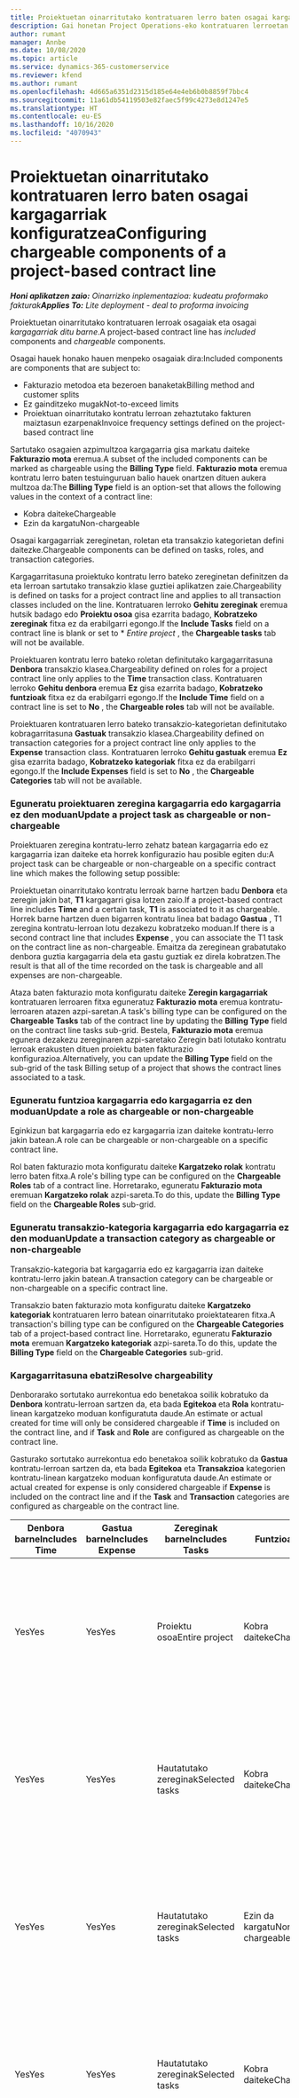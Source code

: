 ```yaml
---
title: Proiektuetan oinarritutako kontratuaren lerro baten osagai kargagarriak konfiguratzea
description: Gai honetan Project Operations-eko kontratuaren lerroetan osagai kargagarriak gehitzeko moduari buruzko informazioa eskaintzen du.
author: rumant
manager: Annbe
ms.date: 10/08/2020
ms.topic: article
ms.service: dynamics-365-customerservice
ms.reviewer: kfend
ms.author: rumant
ms.openlocfilehash: 4d665a6351d2315d185e64e4eb6b0b8859f7bbc4
ms.sourcegitcommit: 11a61db54119503e82faec5f99c4273e8d1247e5
ms.translationtype: HT
ms.contentlocale: eu-ES
ms.lasthandoff: 10/16/2020
ms.locfileid: "4070943"
---
```

# <a name="configuring-chargeable-components-of-a-project-based-contract-line"></a><span data-ttu-id="3d217-103">Proiektuetan oinarritutako kontratuaren lerro baten osagai kargagarriak konfiguratzea</span><span class="sxs-lookup"><span data-stu-id="3d217-103">Configuring chargeable components of a project-based contract line</span></span>

<span data-ttu-id="3d217-104">_**Honi aplikatzen zaio:** Oinarrizko inplementazioa: kudeatu proformako fakturak_</span><span class="sxs-lookup"><span data-stu-id="3d217-104">_**Applies To:** Lite deployment - deal to proforma invoicing_</span></span>

<span data-ttu-id="3d217-105">Proiektuetan oinarritutako kontratuaren lerroak osagaiak eta osagai *kargagarriak* *ditu barne*.</span><span class="sxs-lookup"><span data-stu-id="3d217-105">A project-based contract line has *included* components and *chargeable* components.</span></span>

<span data-ttu-id="3d217-106">Osagai hauek honako hauen menpeko osagaiak dira:</span><span class="sxs-lookup"><span data-stu-id="3d217-106">Included components are components that are subject to:</span></span>

  - <span data-ttu-id="3d217-107">Fakturazio metodoa eta bezeroen banaketak</span><span class="sxs-lookup"><span data-stu-id="3d217-107">Billing method and customer splits</span></span>
  - <span data-ttu-id="3d217-108">Ez gainditzeko mugak</span><span class="sxs-lookup"><span data-stu-id="3d217-108">Not-to-exceed limits</span></span> 
  - <span data-ttu-id="3d217-109">Proiektuan oinarritutako kontratu lerroan zehaztutako fakturen maiztasun ezarpenak</span><span class="sxs-lookup"><span data-stu-id="3d217-109">Invoice frequency settings defined on the project-based contract line</span></span>

<span data-ttu-id="3d217-110">Sartutako osagaien azpimultzoa kargagarria gisa markatu daiteke **Fakturazio mota** eremua.</span><span class="sxs-lookup"><span data-stu-id="3d217-110">A subset of the included components can be marked as chargeable using the **Billing Type** field.</span></span> <span data-ttu-id="3d217-111">**Fakturazio mota** eremua kontratu lerro baten testuinguruan balio hauek onartzen dituen aukera multzoa da:</span><span class="sxs-lookup"><span data-stu-id="3d217-111">The **Billing Type** field is an option-set that allows the following values in the context of a contract line:</span></span>

  - <span data-ttu-id="3d217-112">Kobra daiteke</span><span class="sxs-lookup"><span data-stu-id="3d217-112">Chargeable</span></span>
  - <span data-ttu-id="3d217-113">Ezin da kargatu</span><span class="sxs-lookup"><span data-stu-id="3d217-113">Non-chargeable</span></span>

<span data-ttu-id="3d217-114">Osagai kargagarriak zereginetan, roletan eta transakzio kategorietan defini daitezke.</span><span class="sxs-lookup"><span data-stu-id="3d217-114">Chargeable components can be defined on tasks, roles, and transaction categories.</span></span>

<span data-ttu-id="3d217-115">Kargagarritasuna proiektuko kontratu lerro bateko zereginetan definitzen da eta lerroan sartutako transakzio klase guztiei aplikatzen zaie.</span><span class="sxs-lookup"><span data-stu-id="3d217-115">Chargeability is defined on tasks for a project contract line and applies to all transaction classes included on the line.</span></span> <span data-ttu-id="3d217-116">Kontratuaren lerroko **Gehitu zereginak** eremua hutsik badago edo **Proiektu osoa** gisa ezarrita badago, **Kobratzeko zereginak** fitxa ez da erabilgarri egongo.</span><span class="sxs-lookup"><span data-stu-id="3d217-116">If the **Include Tasks** field on a contract line is blank or set to \* *Entire project* , the **Chargeable tasks** tab will not be available.</span></span>

<span data-ttu-id="3d217-117">Proiektuaren kontratu lerro bateko roletan definitutako kargagarritasuna **Denbora** transakzio klasea.</span><span class="sxs-lookup"><span data-stu-id="3d217-117">Chargeability defined on roles for a project contract line only applies to the **Time** transaction class.</span></span> <span data-ttu-id="3d217-118">Kontratuaren lerroko **Gehitu denbora** eremua **Ez** gisa ezarrita badago, **Kobratzeko funtzioak** fitxa ez da erabilgarri egongo.</span><span class="sxs-lookup"><span data-stu-id="3d217-118">If the **Include Time** field on a contract line is set to **No** , the **Chargeable roles** tab will not be available.</span></span>

<span data-ttu-id="3d217-119">Proiektuaren kontratuaren lerro bateko transakzio-kategorietan definitutako kobragarritasuna **Gastuak** transakzio klasea.</span><span class="sxs-lookup"><span data-stu-id="3d217-119">Chargeability defined on transaction categories for a project contract line only applies to the **Expense** transaction class.</span></span> <span data-ttu-id="3d217-120">Kontratuaren lerroko **Gehitu gastuak** eremua **Ez** gisa ezarrita badago, **Kobratzeko kategoriak** fitxa ez da erabilgarri egongo.</span><span class="sxs-lookup"><span data-stu-id="3d217-120">If the **Include Expenses** field is set to **No** , the **Chargeable Categories** tab will not be available.</span></span>

### <a name="update-a-project-task-as-chargeable-or-non-chargeable"></a><span data-ttu-id="3d217-121">Eguneratu proiektuaren zeregina kargagarria edo kargagarria ez den moduan</span><span class="sxs-lookup"><span data-stu-id="3d217-121">Update a project task as chargeable or non-chargeable</span></span>

<span data-ttu-id="3d217-122">Proiektuaren zeregina kontratu-lerro zehatz batean kargagarria edo ez kargagarria izan daiteke eta horrek konfigurazio hau posible egiten du:</span><span class="sxs-lookup"><span data-stu-id="3d217-122">A project task can be chargeable or non-chargeable on a specific contract line which makes the following setup possible:</span></span>

<span data-ttu-id="3d217-123">Proiektuetan oinarritutako kontratu lerroak barne hartzen badu **Denbora** eta zeregin jakin bat, **T1** kargagarri gisa lotzen zaio.</span><span class="sxs-lookup"><span data-stu-id="3d217-123">If a project-based contract line includes **Time** and a certain task, **T1** is associated to it as chargeable.</span></span> <span data-ttu-id="3d217-124">Horrek barne hartzen duen bigarren kontratu linea bat badago **Gastua** , T1 zeregina kontratu-lerroan lotu dezakezu kobratzeko moduan.</span><span class="sxs-lookup"><span data-stu-id="3d217-124">If there is a second contract line that includes **Expense** , you can associate the T1 task on the contract line as non-chargeable.</span></span> <span data-ttu-id="3d217-125">Emaitza da zereginean grabatutako denbora guztia kargagarria dela eta gastu guztiak ez direla kobratzen.</span><span class="sxs-lookup"><span data-stu-id="3d217-125">The result is that all of the time recorded on the task is chargeable and all expenses are non-chargeable.</span></span>

<span data-ttu-id="3d217-126">Ataza baten fakturazio mota konfiguratu daiteke **Zeregin kargagarriak** kontratuaren lerroaren fitxa eguneratuz **Fakturazio mota** eremua kontratu-lerroaren atazen azpi-saretan.</span><span class="sxs-lookup"><span data-stu-id="3d217-126">A task's billing type can be configured on the **Chargeable Tasks** tab of the contract line by updating the **Billing Type** field on the contract line tasks sub-grid.</span></span> <span data-ttu-id="3d217-127">Bestela, **Fakturazio mota** eremua egunera dezakezu zereginaren azpi-saretako Zeregin bati lotutako kontratu lerroak erakusten dituen proiektu baten fakturazio konfigurazioa.</span><span class="sxs-lookup"><span data-stu-id="3d217-127">Alternatively, you can update the **Billing Type** field on the sub-grid of the task Billing setup of a project that shows the contract lines associated to a task.</span></span>

### <a name="update-a-role-as-chargeable-or-non-chargeable"></a><span data-ttu-id="3d217-128">Eguneratu funtzioa kargagarria edo kargagarria ez den moduan</span><span class="sxs-lookup"><span data-stu-id="3d217-128">Update a role as chargeable or non-chargeable</span></span>

<span data-ttu-id="3d217-129">Eginkizun bat kargagarria edo ez kargagarria izan daiteke kontratu-lerro jakin batean.</span><span class="sxs-lookup"><span data-stu-id="3d217-129">A role can be chargeable or non-chargeable on a specific contract line.</span></span>

<span data-ttu-id="3d217-130">Rol baten fakturazio mota konfiguratu daiteke **Kargatzeko rolak** kontratu lerro baten fitxa.</span><span class="sxs-lookup"><span data-stu-id="3d217-130">A role's billing type can be configured on the **Chargeable Roles** tab of a contract line.</span></span> <span data-ttu-id="3d217-131">Horretarako, eguneratu **Fakturazio mota** eremuan **Kargatzeko rolak** azpi-sareta.</span><span class="sxs-lookup"><span data-stu-id="3d217-131">To do this, update the **Billing Type** field on the **Chargeable Roles** sub-grid.</span></span>

### <a name="update-a-transaction-category-as-chargeable-or-non-chargeable"></a><span data-ttu-id="3d217-132">Eguneratu transakzio-kategoria kargagarria edo kargagarria ez den moduan</span><span class="sxs-lookup"><span data-stu-id="3d217-132">Update a transaction category as chargeable or non-chargeable</span></span>

<span data-ttu-id="3d217-133">Transakzio-kategoria bat kargagarria edo ez kargagarria izan daiteke kontratu-lerro jakin batean.</span><span class="sxs-lookup"><span data-stu-id="3d217-133">A transaction category can be chargeable or non-chargeable on a specific contract line.</span></span>

<span data-ttu-id="3d217-134">Transakzio baten fakturazio mota konfiguratu daiteke **Kargatzeko kategoriak** kontratuaren lerro batean oinarritutako proiektatearen fitxa.</span><span class="sxs-lookup"><span data-stu-id="3d217-134">A transaction's billing type can be configured on the **Chargeable Categories** tab of a project-based contract line.</span></span> <span data-ttu-id="3d217-135">Horretarako, eguneratu **Fakturazio mota** eremuan **Kargatzeko kategoriak** azpi-sareta.</span><span class="sxs-lookup"><span data-stu-id="3d217-135">To do this, update the **Billing Type** field on the **Chargeable Categories** sub-grid.</span></span>

### <a name="resolve-chargeability"></a><span data-ttu-id="3d217-136">Kargagarritasuna ebatzi</span><span class="sxs-lookup"><span data-stu-id="3d217-136">Resolve chargeability</span></span>

<span data-ttu-id="3d217-137">Denborarako sortutako aurrekontua edo benetakoa soilik kobratuko da **Denbora** kontratu-lerroan sartzen da, eta bada **Egitekoa** eta **Rola** kontratu-linean kargatzeko moduan konfiguratuta daude.</span><span class="sxs-lookup"><span data-stu-id="3d217-137">An estimate or actual created for time will only be considered chargeable if **Time** is included on the contract line, and if **Task** and **Role** are configured as chargeable on the contract line.</span></span>

<span data-ttu-id="3d217-138">Gasturako sortutako aurrekontua edo benetakoa soilik kobratuko da **Gastua** kontratu-lerroan sartzen da, eta bada **Egitekoa** eta **Transakzioa** kategorien kontratu-linean kargatzeko moduan konfiguratuta daude.</span><span class="sxs-lookup"><span data-stu-id="3d217-138">An estimate or actual created for expense is only considered chargeable if **Expense** is included on the contract line and if the **Task** and **Transaction** categories are configured as chargeable on the contract line.</span></span>


| <span data-ttu-id="3d217-139">Denbora barne</span><span class="sxs-lookup"><span data-stu-id="3d217-139">Includes Time</span></span> | <span data-ttu-id="3d217-140">Gastua barne</span><span class="sxs-lookup"><span data-stu-id="3d217-140">Includes Expense</span></span> | <span data-ttu-id="3d217-141">Zereginak barne</span><span class="sxs-lookup"><span data-stu-id="3d217-141">Includes Tasks</span></span> | <span data-ttu-id="3d217-142">Funtzioa</span><span class="sxs-lookup"><span data-stu-id="3d217-142">Role</span></span>           | <span data-ttu-id="3d217-143">Kategoria</span><span class="sxs-lookup"><span data-stu-id="3d217-143">Category</span></span>       | <span data-ttu-id="3d217-144">Ataza</span><span class="sxs-lookup"><span data-stu-id="3d217-144">Task</span></span>                                                                                                      |
|---------------|------------------|----------------|----------------|----------------|-----------------------------------------------------------------------------------------------------------|
| <span data-ttu-id="3d217-145">Yes</span><span class="sxs-lookup"><span data-stu-id="3d217-145">Yes</span></span>           | <span data-ttu-id="3d217-146">Yes</span><span class="sxs-lookup"><span data-stu-id="3d217-146">Yes</span></span>              | <span data-ttu-id="3d217-147">Proiektu osoa</span><span class="sxs-lookup"><span data-stu-id="3d217-147">Entire project</span></span> | <span data-ttu-id="3d217-148">Kobra daiteke</span><span class="sxs-lookup"><span data-stu-id="3d217-148">Chargeable</span></span>     | <span data-ttu-id="3d217-149">Kobra daiteke</span><span class="sxs-lookup"><span data-stu-id="3d217-149">Chargeable</span></span>     | <span data-ttu-id="3d217-150">Fakturazioa denbora errealean: **Kargagarria**</span><span class="sxs-lookup"><span data-stu-id="3d217-150">Billing on a Time actual: **Chargeable**</span></span> </br> <span data-ttu-id="3d217-151">Fakturazio mota benetako gastuan: **Kargagarria**</span><span class="sxs-lookup"><span data-stu-id="3d217-151">Billing type on Expense actual: **Chargeable**</span></span>           |
| <span data-ttu-id="3d217-152">Yes</span><span class="sxs-lookup"><span data-stu-id="3d217-152">Yes</span></span>           | <span data-ttu-id="3d217-153">Yes</span><span class="sxs-lookup"><span data-stu-id="3d217-153">Yes</span></span>              | <span data-ttu-id="3d217-154">Hautatutako zereginak</span><span class="sxs-lookup"><span data-stu-id="3d217-154">Selected tasks</span></span> | <span data-ttu-id="3d217-155">Kobra daiteke</span><span class="sxs-lookup"><span data-stu-id="3d217-155">Chargeable</span></span>     | <span data-ttu-id="3d217-156">Kobra daiteke</span><span class="sxs-lookup"><span data-stu-id="3d217-156">Chargeable</span></span>     | <span data-ttu-id="3d217-157">Fakturazioa denbora errealean: **Kargagarria**</span><span class="sxs-lookup"><span data-stu-id="3d217-157">Billing on a Time actual: **Chargeable**</span></span> </br> <span data-ttu-id="3d217-158">Fakturazio mota benetako gastuan: **Kargagarria**</span><span class="sxs-lookup"><span data-stu-id="3d217-158">Billing type on Expense actual: **Chargeable**</span></span>           |
| <span data-ttu-id="3d217-159">Yes</span><span class="sxs-lookup"><span data-stu-id="3d217-159">Yes</span></span>           | <span data-ttu-id="3d217-160">Yes</span><span class="sxs-lookup"><span data-stu-id="3d217-160">Yes</span></span>              | <span data-ttu-id="3d217-161">Hautatutako zereginak</span><span class="sxs-lookup"><span data-stu-id="3d217-161">Selected tasks</span></span> | <span data-ttu-id="3d217-162">Ezin da kargatu</span><span class="sxs-lookup"><span data-stu-id="3d217-162">Non-chargeable</span></span> | <span data-ttu-id="3d217-163">Kobra daiteke</span><span class="sxs-lookup"><span data-stu-id="3d217-163">Chargeable</span></span>     | <span data-ttu-id="3d217-164">Fakturazioa denbora errealean: **Ez-kargagarria**</span><span class="sxs-lookup"><span data-stu-id="3d217-164">Billing on a Time actual: **Non-chargeable**</span></span> </br> <span data-ttu-id="3d217-165">Fakturazio mota benetako gastuan: **Kargagarria**</span><span class="sxs-lookup"><span data-stu-id="3d217-165">Billing type on Expense actual: **Chargeable**</span></span>       |
| <span data-ttu-id="3d217-166">Yes</span><span class="sxs-lookup"><span data-stu-id="3d217-166">Yes</span></span>           | <span data-ttu-id="3d217-167">Yes</span><span class="sxs-lookup"><span data-stu-id="3d217-167">Yes</span></span>              | <span data-ttu-id="3d217-168">Hautatutako zereginak</span><span class="sxs-lookup"><span data-stu-id="3d217-168">Selected tasks</span></span> | <span data-ttu-id="3d217-169">Kobra daiteke</span><span class="sxs-lookup"><span data-stu-id="3d217-169">Chargeable</span></span>     | <span data-ttu-id="3d217-170">Kobra daiteke</span><span class="sxs-lookup"><span data-stu-id="3d217-170">Chargeable</span></span>     | <span data-ttu-id="3d217-171">Fakturazioa denbora errealean: **Ez-kargagarria**</span><span class="sxs-lookup"><span data-stu-id="3d217-171">Billing on a Time actual: **Non-chargeable**</span></span> </br> <span data-ttu-id="3d217-172">Fakturazio mota benetako gastuan: **Ez-kargagarria**</span><span class="sxs-lookup"><span data-stu-id="3d217-172">Billing type on Expense actual:   **Non-chargeable**</span></span> |
| <span data-ttu-id="3d217-173">Yes</span><span class="sxs-lookup"><span data-stu-id="3d217-173">Yes</span></span>           | <span data-ttu-id="3d217-174">Yes</span><span class="sxs-lookup"><span data-stu-id="3d217-174">Yes</span></span>              | <span data-ttu-id="3d217-175">Hautatutako zereginak</span><span class="sxs-lookup"><span data-stu-id="3d217-175">Selected tasks</span></span> | <span data-ttu-id="3d217-176">Ezin da kargatu</span><span class="sxs-lookup"><span data-stu-id="3d217-176">Non-chargeable</span></span> | <span data-ttu-id="3d217-177">Kobra daiteke</span><span class="sxs-lookup"><span data-stu-id="3d217-177">Chargeable</span></span>     | <span data-ttu-id="3d217-178">Fakturazioa denbora errealean: **Ez-kargagarria**</span><span class="sxs-lookup"><span data-stu-id="3d217-178">Billing on a Time actual: **Non-chargeable**</span></span> </br> <span data-ttu-id="3d217-179">Fakturazio mota benetako gastuan: **Ez-kargagarria**</span><span class="sxs-lookup"><span data-stu-id="3d217-179">Billing type on Expense actual:   **Non-chargeable**</span></span> |
| <span data-ttu-id="3d217-180">Yes</span><span class="sxs-lookup"><span data-stu-id="3d217-180">Yes</span></span>           | <span data-ttu-id="3d217-181">Yes</span><span class="sxs-lookup"><span data-stu-id="3d217-181">Yes</span></span>              | <span data-ttu-id="3d217-182">Hautatutako zereginak</span><span class="sxs-lookup"><span data-stu-id="3d217-182">Selected tasks</span></span> | <span data-ttu-id="3d217-183">Ezin da kargatu</span><span class="sxs-lookup"><span data-stu-id="3d217-183">Non-chargeable</span></span> | <span data-ttu-id="3d217-184">Ezin da kargatu</span><span class="sxs-lookup"><span data-stu-id="3d217-184">Non-chargeable</span></span> | <span data-ttu-id="3d217-185">Fakturazioa denbora errealean: **Ez-kargagarria**</span><span class="sxs-lookup"><span data-stu-id="3d217-185">Billing on a Time actual: **Non-chargeable**</span></span> </br> <span data-ttu-id="3d217-186">Fakturazio mota benetako gastuan: **Ez-kargagarria**</span><span class="sxs-lookup"><span data-stu-id="3d217-186">Billing type on Expense actual:   **Non-chargeable**</span></span> |
| <span data-ttu-id="3d217-187">+Ez</span><span class="sxs-lookup"><span data-stu-id="3d217-187">No</span></span>            | <span data-ttu-id="3d217-188">Yes</span><span class="sxs-lookup"><span data-stu-id="3d217-188">Yes</span></span>              | <span data-ttu-id="3d217-189">Proiektu osoa</span><span class="sxs-lookup"><span data-stu-id="3d217-189">Entire project</span></span> | <span data-ttu-id="3d217-190">Ezin da ezarri</span><span class="sxs-lookup"><span data-stu-id="3d217-190">Can't be set</span></span>   | <span data-ttu-id="3d217-191">Kobra daiteke</span><span class="sxs-lookup"><span data-stu-id="3d217-191">Chargeable</span></span>     | <span data-ttu-id="3d217-192">Fakturazioa denbora errealean: **Ez dago erabilgarri**</span><span class="sxs-lookup"><span data-stu-id="3d217-192">Billing on a Time actual: **Not available**</span></span></br><span data-ttu-id="3d217-193">Fakturazio mota benetako gastuan: **Kargagarria**</span><span class="sxs-lookup"><span data-stu-id="3d217-193">Billing type on Expense actual: **Chargeable**</span></span>          |
| <span data-ttu-id="3d217-194">+Ez</span><span class="sxs-lookup"><span data-stu-id="3d217-194">No</span></span>            | <span data-ttu-id="3d217-195">Yes</span><span class="sxs-lookup"><span data-stu-id="3d217-195">Yes</span></span>              | <span data-ttu-id="3d217-196">Proiektu osoa</span><span class="sxs-lookup"><span data-stu-id="3d217-196">Entire project</span></span> | <span data-ttu-id="3d217-197">Ezin da ezarri</span><span class="sxs-lookup"><span data-stu-id="3d217-197">Can't be set</span></span>   | <span data-ttu-id="3d217-198">Ezin da kargatu</span><span class="sxs-lookup"><span data-stu-id="3d217-198">Non-chargeable</span></span> | <span data-ttu-id="3d217-199">Fakturazioa denbora errealean: **Ez dago erabilgarri**</span><span class="sxs-lookup"><span data-stu-id="3d217-199">Billing on a Time actual: **Not available**</span></span></br> <span data-ttu-id="3d217-200">Fakturazio mota benetako gastuan: **Ez-kargagarria**</span><span class="sxs-lookup"><span data-stu-id="3d217-200">Billing type on Expense actual: **Non-chargeable**</span></span>     |
| <span data-ttu-id="3d217-201">Yes</span><span class="sxs-lookup"><span data-stu-id="3d217-201">Yes</span></span>           | <span data-ttu-id="3d217-202">+Ez</span><span class="sxs-lookup"><span data-stu-id="3d217-202">No</span></span>               | <span data-ttu-id="3d217-203">Proiektu osoa</span><span class="sxs-lookup"><span data-stu-id="3d217-203">Entire project</span></span> | <span data-ttu-id="3d217-204">Kobra daiteke</span><span class="sxs-lookup"><span data-stu-id="3d217-204">Chargeable</span></span>     | <span data-ttu-id="3d217-205">Ezin da ezarri</span><span class="sxs-lookup"><span data-stu-id="3d217-205">Can't be set</span></span>   | <span data-ttu-id="3d217-206">Fakturazioa denbora errealean: **Kargagarria**</span><span class="sxs-lookup"><span data-stu-id="3d217-206">Billing on a Time actual: **Chargeable**</span></span> </br> <span data-ttu-id="3d217-207">Fakturazio mota benetako gastuan: **Ez dago erabilgarri**</span><span class="sxs-lookup"><span data-stu-id="3d217-207">Billing type on Expense actual: **Not available**</span></span>        |
| <span data-ttu-id="3d217-208">Yes</span><span class="sxs-lookup"><span data-stu-id="3d217-208">Yes</span></span>           | <span data-ttu-id="3d217-209">+Ez</span><span class="sxs-lookup"><span data-stu-id="3d217-209">No</span></span>               | <span data-ttu-id="3d217-210">Proiektu osoa</span><span class="sxs-lookup"><span data-stu-id="3d217-210">Entire project</span></span> | <span data-ttu-id="3d217-211">Ezin da kargatu</span><span class="sxs-lookup"><span data-stu-id="3d217-211">Non-chargeable</span></span> | <span data-ttu-id="3d217-212">Ezin da ezarri</span><span class="sxs-lookup"><span data-stu-id="3d217-212">Can't be set</span></span>   | <span data-ttu-id="3d217-213">Fakturazioa denbora errealean: **Ez-kargagarria**</span><span class="sxs-lookup"><span data-stu-id="3d217-213">Billing on a Time actual: **Non-chargeable**</span></span> </br><span data-ttu-id="3d217-214">Fakturazio mota benetako gastuan: **Ez dago erabilgarri**</span><span class="sxs-lookup"><span data-stu-id="3d217-214">Billing type on Expense actual: **Not   available**</span></span>   |
